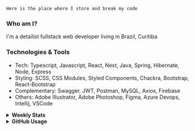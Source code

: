 ```
Here is the place where I store and break my code
```
### Who am I?
I'm a detailist fullstack web developer living in Brazil, Curitiba

### Technologies & Tools
- Tech: Typescript, Javascript, React, Next, Java, Spring, Hibernate, Node, Express
- Styling: SCSS, CSS Modules, Styled Components, Chackra, Bootstrap, React-Bootstrap
- Complementary: Swagger, JWT, Postman, MySQL, Axios, Firebase
- Others: Adobe Illustrator, Adobe Photoshop, Figma, Azure Devops, Intellij, VSCode

<details>
  <summary><b> Weekly Stats</b></summary>
<!--START_SECTION:waka-->

```txt
TypeScript   28 hrs 38 mins  ████████████████▓░░░░░░░░   66.84 %
JSON         5 hrs 57 mins   ███▒░░░░░░░░░░░░░░░░░░░░░   13.90 %
JavaScript   5 hrs 29 mins   ███▒░░░░░░░░░░░░░░░░░░░░░   12.81 %
CSS          1 hr 12 mins    ▓░░░░░░░░░░░░░░░░░░░░░░░░   02.81 %
Other        38 mins         ▒░░░░░░░░░░░░░░░░░░░░░░░░   01.51 %
```

<!--END_SECTION:waka-->
</details>

<details>
  <summary><b> GitHub Usage</b></summary>
  
[![Top Langs](https://github-readme-stats.vercel.app/api/top-langs/?username=gxlpes&&langs_count=9&layout=compact)](https://github.com/anuraghazra/github-readme-stats)

</details>
